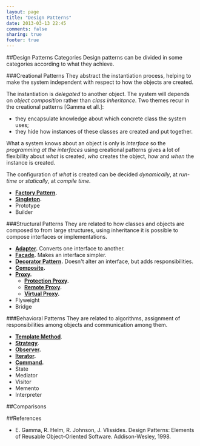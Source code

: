 ```yaml
---
layout: page
title: "Design Patterns"
date: 2013-03-13 22:45
comments: false
sharing: true
footer: true
---
```

##Design Patterns Categories
Design patterns can be divided in some categories according to what they achieve.

###Creational Patterns
They abstract the instantiation process, helping to make the system independent with respect to how the objects are created. 
	
The instantiation is _delegated_ to another object. The system will depends on _object composition_ rather than _class inheritance_. Two themes recur in the creational patterns [Gamma et all.]:

* they encapsulate knowledge about which concrete class the system uses;
* they hide how instances of these classes are created and put together.

What a system knows about an object is only is _interface_ so the _programming at the interfaces_ using creational patterns gives a lot of flexibility about _what_ is created, _who_ creates the object, _how_ and _when_ the instance is created.

The configuration of _what_ is created can be decided _dynamically_, at _run-time_ or _statically_, at _compile time_.

* __[Factory Pattern](/blog/2013/05/21/factory-pattern).__
* __[Singleton](/blog/2013/03/14/singleton-pattern).__
* Prototype
* Builder

###Structural Patterns
They are related to how classes and objects are composed to from large structures, using inheritance it is possible to compose interfaces or implementations.

* __[Adapter](/blog/2013/03/27/adapter-pattern).__ Converts one interface to another.
* __[Facade](/blog/2013/03/27/facade-pattern).__ Makes an interface simpler.
* __[Decorator Pattern](/blog/2013/03/12/decorator-pattern).__ Doesn't alter an interface, but adds responsibilities.
* __[Composite](/blog/2013/03/15/composite-pattern).__
* __[Proxy](/blog/2013/03/20/proxy-pattern).__
    * __[Protection Proxy](/blog/2013/03/22/protection-proxy-pattern).__
    * __[Remote Proxy](/blog/2013/03/22/remote-proxy-pattern).__
    * __[Virtual Proxy](/blog/2013/03/22/virtual-proxy-pattern).__
* Flyweight
* Bridge

###Behavioral Patterns
They are related to algorithms, assignment of responsibilities among objects and communication among them.

* __[Template Method](/blog/2013/03/26/template-pattern)__.
* __[Strategy](/blog/2013/03/25/strategy-pattern)__.
* __[Observer](/blog/2013/03/25/observer-pattern).__
* __[Iterator](/blog/2013/03/15/iterator-pattern).__
* __[Command](/blog/2013/03/28/command-pattern).__
* State
* Mediator
* Visitor
* Memento
* Interpreter

##Comparisons

##References

* E. Gamma, R. Helm, R. Johnson, J. Vlissides. Design Patterns: Elements of Reusable Object-Oriented Software. Addison-Wesley, 1998.
